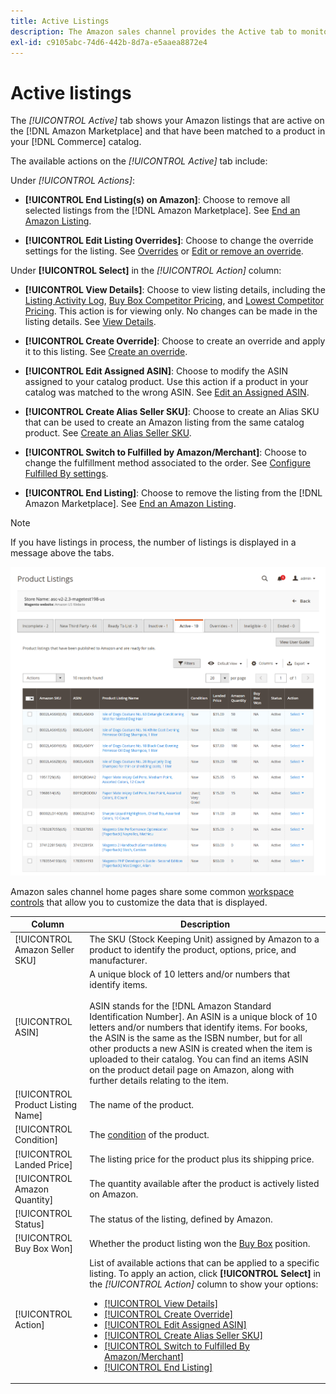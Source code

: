 ```yaml
---
title: Active Listings
description: The Amazon sales channel provides the Active tab to monitor active Amazon listings and that are matched to a product in your Adobe Commerce catalog.
exl-id: c9105abc-74d6-442b-8d7a-e5aaea8872e4
---
```

# Active listings

The _[!UICONTROL Active]_ tab shows your Amazon listings that are active on the [!DNL Amazon Marketplace] and that have been matched to a product in your [!DNL Commerce] catalog.

The available actions on the _[!UICONTROL Active]_ tab include:

Under _[!UICONTROL Actions]_:

- **[!UICONTROL End Listing(s) on Amazon]**: Choose to remove all selected listings from the [!DNL Amazon Marketplace]. See [End an Amazon Listing](./end-listings-manually.md).

- **[!UICONTROL Edit Listing Overrides]**: Choose to change the override settings for the listing. See [Overrides](./overrides.md) or [Edit or remove an override](./creating-editing-overrides.md#edit-override-single-listing).

Under **[!UICONTROL Select]** in the _[!UICONTROL Action]_ column:

- **[!UICONTROL View Details]**: Choose to view listing details, including the [Listing Activity Log](./product-listing-details.md#listing-activity-log), [Buy Box Competitor Pricing](./product-listing-details.md#buy-box-competitor-pricing), and [Lowest Competitor Pricing](./product-listing-details.md#lowest-competitor-pricing). This action is for viewing only. No changes can be made in the listing details. See [View Details](./product-listing-details.md).

- **[!UICONTROL Create Override]**: Choose to create an override and apply it to this listing. See [Create an override](./creating-editing-overrides.md).

- **[!UICONTROL Edit Assigned ASIN]**: Choose to modify the ASIN assigned to your catalog product. Use this action if a product in your catalog was matched to the wrong ASIN. See [Edit an Assigned ASIN](./edit-assigned-asin.md).

- **[!UICONTROL Create Alias Seller SKU]**: Choose to create an Alias SKU that can be used to create an Amazon listing from the same catalog product. See [Create an Alias Seller SKU](./create-alias-seller-sku.md).

- **[!UICONTROL Switch to Fulfilled by Amazon/Merchant]**: Choose to change the fulfillment method associated to the order. See [Configure Fulfilled By settings](./fulfilled-by.md#configure-fulfilled-by-settings).

- **[!UICONTROL End Listing]**: Choose to remove the listing from the [!DNL Amazon Marketplace]. See [End an Amazon Listing](./end-listings-manually.md).

>[!NOTE]
>
>If you have listings in process, the number of listings is displayed in a message above the tabs.

![Active Listings](assets/amazon-active-listings.png)

Amazon sales channel home pages share some common [workspace controls](./workspace-controls.md) that allow you to customize the data that is displayed.

|Column|Description|
|--- |--- |
|[!UICONTROL Amazon Seller SKU]|The SKU (Stock Keeping Unit) assigned by Amazon to a product to identify the product, options, price, and manufacturer.|
|[!UICONTROL ASIN]|A unique block of 10 letters and/or numbers that identify items. <br><br>ASIN stands for the [!DNL Amazon Standard Identification Number]. An ASIN is a unique block of 10 letters and/or numbers that identify items. For books, the ASIN is the same as the ISBN number, but for all other products a new ASIN is created when the item is uploaded to their catalog. You can find an items ASIN on the product detail page on Amazon, along with further details relating to the item.|
|[!UICONTROL Product Listing Name]|The name of the product.|
|[!UICONTROL Condition]|The [condition](./product-listing-condition.md) of the product.|
|[!UICONTROL Landed Price]|The listing price for the product plus its shipping price.|
|[!UICONTROL Amazon Quantity]|The quantity available after the product is actively listed on Amazon.|
|[!UICONTROL Status]|The status of the listing, defined by Amazon.|
|[!UICONTROL Buy Box Won]|Whether the product listing won the [Buy Box](./buy-box-competitor-pricing.md) position.|
|[!UICONTROL Action]|List of available actions that can be applied to a specific listing. To apply an action, click **[!UICONTROL Select]** in the _[!UICONTROL Action]_ column to show your options:<ul><li>[[!UICONTROL View Details]](./product-listing-details.md)</li><li>[[!UICONTROL Create Override]](./creating-editing-overrides.md)</li><li>[[!UICONTROL Edit Assigned ASIN]](./edit-assigned-asin.md)</li><li>[[!UICONTROL Create Alias Seller SKU]](./create-alias-seller-sku.md#region-specific)</li><li>[[!UICONTROL Switch to Fulfilled By Amazon/Merchant]](./fulfilled-by.md#configure-fulfilled-by-settings)</li><li>[[!UICONTROL End Listing]](./end-listings-manually.md)</li></ul>|
